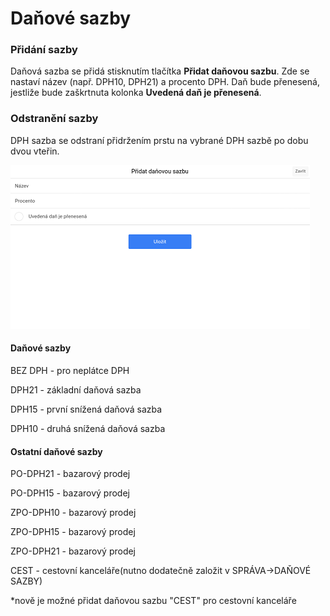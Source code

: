 # Daňové sazby

### Přidání sazby

Daňová sazba se přidá stisknutím tlačítka **Přidat daňovou sazbu**. Zde se nastaví název \(např. DPH10, DPH21\) a procento DPH. Daň bude přenesená, jestliže bude zaškrtnuta kolonka **Uvedená daň je přenesená**.

### Odstranění sazby

DPH sazba se odstraní přidržením prstu na vybrané DPH sazbě po dobu dvou vteřin.

![](/img/settings_taxesrates.png)

#### Daňové sazby

BEZ DPH - pro neplátce DPH

DPH21 - základní daňová sazba

DPH15 - první snížená daňová sazba

DPH10 - druhá snížená daňová sazba

#### Ostatní daňové sazby

PO-DPH21 - bazarový prodej

PO-DPH15 - bazarový prodej

ZPO-DPH10 - bazarový prodej

ZPO-DPH15 - bazarový prodej

ZPO-DPH21 - bazarový prodej

CEST - cestovní kanceláře\(nutno dodatečně založit v SPRÁVA-&gt;DAŇOVÉ SAZBY\)

\*nově je možné přidat daňovou sazbu "CEST" pro cestovní kanceláře



